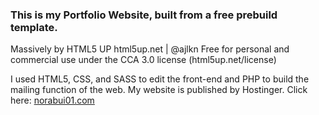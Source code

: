<h3>This is my Portfolio Website, built from a free prebuild template.</h3>

Massively by HTML5 UP
html5up.net | @ajlkn
Free for personal and commercial use under the CCA 3.0 license (html5up.net/license)

I used HTML5, CSS, and SASS to edit the front-end and PHP to build the mailing function of the web. 
My website is published by Hostinger. 
Click here: <a href="https://norabui01.com/">norabui01.com</a>
